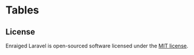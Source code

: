 
# Tables



## License

Enraiged Laravel is open-sourced software licensed under the [MIT license](https://opensource.org/licenses/MIT).
